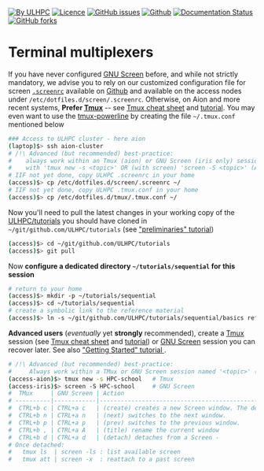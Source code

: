 [![By ULHPC](https://img.shields.io/badge/by-ULHPC-blue.svg)](https://hpc.uni.lu) [![Licence](https://img.shields.io/badge/license-GPL--3.0-blue.svg)](http://www.gnu.org/licenses/gpl-3.0.html) [![GitHub issues](https://img.shields.io/github/issues/ULHPC/tutorials.svg)](https://github.com/ULHPC/tutorials/issues/) [![Github](https://img.shields.io/badge/sources-github-green.svg)](https://github.com/ULHPC/tutorials/tree/devel/sequential/basics/) [![Documentation Status](http://readthedocs.org/projects/ulhpc-tutorials/badge/?version=latest)](http://ulhpc-tutorials.readthedocs.io/en/latest/sequential/basics/) [![GitHub forks](https://img.shields.io/github/stars/ULHPC/tutorials.svg?style=social&label=Star)](https://github.com/ULHPC/tutorials)

# Terminal multiplexers

If you have never configured [GNU Screen](http://www.gnu.org/software/screen/) before, and while not strictly mandatory, we advise you to rely on our customized configuration file for screen [`.screenrc`](https://github.com/ULHPC/dotfiles/blob/master/screen/.screenrc) available on [Github](https://github.com/ULHPC/dotfiles/blob/master/screen/.screenrc) and available on the access nodes under `/etc/dotfiles.d/screen/.screenrc`.
Otherwise, on Aion and more recent systems, **Prefer [Tmux](https://github.com/tmux/tmux/wiki)** -- see [Tmux cheat sheet](https://tmuxcheatsheet.com/) and [tutorial](https://www.howtogeek.com/671422/how-to-use-tmux-on-linux-and-why-its-better-than-screen/).
You may even want to use the [tmux-powerline](https://powerline.readthedocs.io/) by creating the file `~/.tmux.conf` mentioned below

```bash
### Access to ULHPC cluster - here aion
(laptop)$> ssh aion-cluster
# /!\ Advanced (but recommended) best-practice:
#    always work within an Tmux (aion) or GNU Screen (iris only) session named
#    with 'tmux new -s <topic>' OR (with screen) 'screen -S <topic>' (Adapt accordingly)
# IIF not yet done, copy ULHPC .screenrc in your home
(access)$> cp /etc/dotfiles.d/screen/.screenrc ~/
# IIF not yet done, copy ULHPC .tmux.conf in your home
(access)$> cp /etc/dotfiles.d/tmux/.tmux.conf ~/
```

Now you'll need to pull the latest changes in your working copy of the [ULHPC/tutorials](https://github.com/ULHPC/tutorials) you should have cloned in `~/git/github.com/ULHPC/tutorials` (see ["preliminaries" tutorial](../../preliminaries/))

``` bash
(access)$> cd ~/git/github.com/ULHPC/tutorials
(access)$> git pull
```

Now **configure a dedicated directory `~/tutorials/sequential` for this session**

``` bash
# return to your home
(access)$> mkdir -p ~/tutorials/sequential
(access)$> cd ~/tutorials/sequential
# create a symbolic link to the reference material
(access)$> ln -s ~/git/github.com/ULHPC/tutorials/sequential/basics ref.d
```

**Advanced users** (_eventually_ yet __strongly__ recommended), create a [Tmux](https://github.com/tmux/tmux/wiki) session (see [Tmux cheat sheet](https://tmuxcheatsheet.com/) and [tutorial](https://www.howtogeek.com/671422/how-to-use-tmux-on-linux-and-why-its-better-than-screen/)) or [GNU Screen](http://www.gnu.org/software/screen/) session you can recover later. See also ["Getting Started" tutorial ](../../beginners/).

``` bash
# /!\ Advanced (but recommended) best-practice:
#     Always work within a TMux or GNU Screen session named '<topic>' (Adapt accordingly)
(access-aion)$> tmux new -s HPC-school   # Tmux
(access-iris)$> screen -S HPC-school     # GNU Screen
#  TMux     | GNU Screen | Action
# ----------|------------|----------------------------------------------
#  CTRL+b c | CTRL+a c   | (create) creates a new Screen window. The default Screen number is zero.
#  CTRL+b n | CTRL+a n   | (next) switches to the next window.
#  CTRL+b p | CTRL+a p   | (prev) switches to the previous window.
#  CTRL+b , | CTRL+a A   | (title) rename the current window
#  CTRL+b d | CTRL+a d   | (detach) detaches from a Screen -
# Once detached:
#   tmux ls  | screen -ls : list available screen
#   tmux att | screen -x  : reattach to a past screen
```

